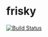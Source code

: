 # frisky

[![Build Status](https://dev.azure.com/frisky-dev/frisky/_apis/build/status/ianrerb.frisky?branchName=master)](https://dev.azure.com/frisky-dev/frisky/_build/latest?definitionId=1&branchName=master)
